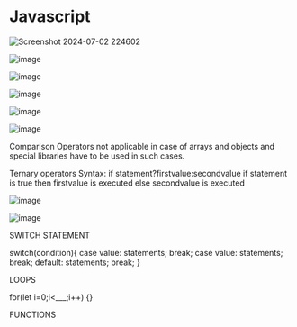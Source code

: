 # Javascript


![Screenshot 2024-07-02 224602](https://github.com/Erikamediratta/Javascript/assets/146512912/049ecf44-a5fe-4343-a625-133a132dbc22)


![image](https://github.com/Erikamediratta/Javascript/assets/146512912/e8a802f3-d696-4aaa-8088-aa9033cc8bd6)


![image](https://github.com/Erikamediratta/Javascript/assets/146512912/6cc07390-73a5-4a56-ac21-37e2c56efa4e)


![image](https://github.com/Erikamediratta/Javascript/assets/146512912/57a787a1-71ba-451a-98ff-c11242f9d20d)


![image](https://github.com/Erikamediratta/Javascript/assets/146512912/602ba806-5c86-4f3f-8255-ccd20edc0aa6)


![image](https://github.com/Erikamediratta/Javascript/assets/146512912/46e2f101-8eb5-4e37-bb2b-b668c19de870)

Comparison Operators not applicable in case of arrays and objects and special libraries have to be used in such cases.

Ternary operators
Syntax:
if statement?firstvalue:secondvalue
if statement is true then firstvalue is executed else secondvalue is executed


![image](https://github.com/Erikamediratta/Javascript/assets/146512912/bb864ea3-25fc-4398-9b33-8d5042557f0c)



![image](https://github.com/Erikamediratta/Javascript/assets/146512912/12df4dba-217c-4d8d-8911-5daa940274bd)


SWITCH STATEMENT

switch(condition){
case value:
  statements;
  break;
case value:
  statements;
  break;
default:
  statements;
  break;
  }


LOOPS

for(let i=0;i<___;i++)
{}


FUNCTIONS








